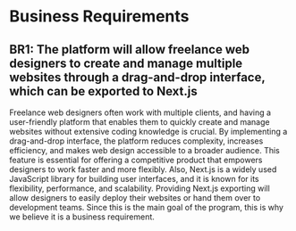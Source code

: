 # Business Requirements

## BR1: The platform will allow freelance web designers to create and manage multiple websites through a drag-and-drop interface, which can be exported to Next.js

Freelance web designers often work with multiple clients, and having a user-friendly platform that enables them to quickly create 
and manage websites without extensive coding knowledge is crucial. By implementing a drag-and-drop interface, the platform reduces 
complexity, increases efficiency, and makes web design accessible to a broader audience. This feature is essential for offering a 
competitive product that empowers designers to work faster and more flexibly. Also, Next.js is a widely used JavaScript library for
building user interfaces, and it is known for its flexibility, performance, and scalability. Providing Next.js exporting will allow 
designers to easily deploy their websites or hand them over to development teams.
Since this is the main goal of the program, this is why we believe it is a business requirement.


